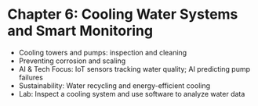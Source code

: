 # Chapter 6: Cooling Water Systems and Smart Monitoring

-   Cooling towers and pumps: inspection and cleaning
-   Preventing corrosion and scaling
-   AI & Tech Focus: IoT sensors tracking water quality; AI predicting pump failures
-   Sustainability: Water recycling and energy-efficient cooling
-   Lab: Inspect a cooling system and use software to analyze water data
